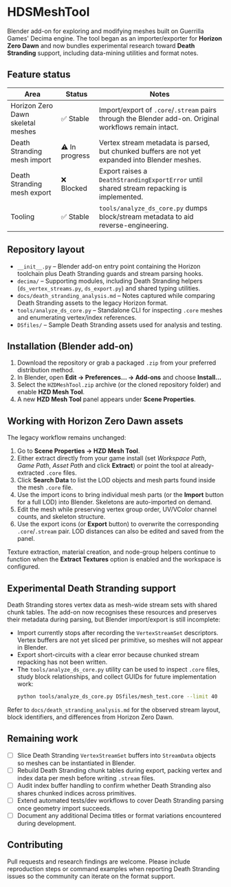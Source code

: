 # HDSMeshTool

Blender add-on for exploring and modifying meshes built on Guerrilla Games' Decima engine. The tool began as an importer/exporter for **Horizon Zero Dawn** and now bundles experimental research toward **Death Stranding** support, including data-mining utilities and format notes.

## Feature status

| Area | Status | Notes |
| --- | --- | --- |
| Horizon Zero Dawn skeletal meshes | ✅ Stable | Import/export of `.core`/`.stream` pairs through the Blender add-on. Original workflows remain intact. |
| Death Stranding mesh import | ⚠️ In progress | Vertex stream metadata is parsed, but chunked buffers are not yet expanded into Blender meshes. |
| Death Stranding mesh export | ❌ Blocked | Export raises a `DeathStrandingExportError` until shared stream repacking is implemented. |
| Tooling | ✅ Stable | `tools/analyze_ds_core.py` dumps block/stream metadata to aid reverse-engineering. |

## Repository layout

- `__init__.py` – Blender add-on entry point containing the Horizon toolchain plus Death Stranding guards and stream parsing hooks.
- `decima/` – Supporting modules, including Death Stranding helpers (`ds_vertex_streams.py`, `ds_export.py`) and shared typing utilities.
- `docs/death_stranding_analysis.md` – Notes captured while comparing Death Stranding assets to the legacy Horizon format.
- `tools/analyze_ds_core.py` – Standalone CLI for inspecting `.core` meshes and enumerating vertex/index references.
- `DSfiles/` – Sample Death Stranding assets used for analysis and testing.

## Installation (Blender add-on)

1. Download the repository or grab a packaged `.zip` from your preferred distribution method.
2. In Blender, open **Edit → Preferences… → Add-ons** and choose **Install…**
3. Select the `HZDMeshTool.zip` archive (or the cloned repository folder) and enable **HZD Mesh Tool**.
4. A new **HZD Mesh Tool** panel appears under **Scene Properties**.

## Working with Horizon Zero Dawn assets

The legacy workflow remains unchanged:

1. Go to **Scene Properties → HZD Mesh Tool**.
2. Either extract directly from your game install (set *Workspace Path*, *Game Path*, *Asset Path* and click **Extract**) or point the tool at already-extracted `.core` files.
3. Click **Search Data** to list the LOD objects and mesh parts found inside the mesh `.core` file.
4. Use the import icons to bring individual mesh parts (or the **Import** button for a full LOD) into Blender. Skeletons are auto-imported on demand.
5. Edit the mesh while preserving vertex group order, UV/VColor channel counts, and skeleton structure.
6. Use the export icons (or **Export** button) to overwrite the corresponding `.core`/`.stream` pair. LOD distances can also be edited and saved from the panel.

Texture extraction, material creation, and node-group helpers continue to function when the **Extract Textures** option is enabled and the workspace is configured.

## Experimental Death Stranding support

Death Stranding stores vertex data as mesh-wide stream sets with shared chunk tables. The add-on now recognises these resources and preserves their metadata during parsing, but Blender import/export is still incomplete:

- Import currently stops after recording the `VertexStreamSet` descriptors. Vertex buffers are not yet sliced per primitive, so meshes will not appear in Blender.
- Export short-circuits with a clear error because chunked stream repacking has not been written.
- The `tools/analyze_ds_core.py` utility can be used to inspect `.core` files, study block relationships, and collect GUIDs for future implementation work:
  ```bash
  python tools/analyze_ds_core.py DSfiles/mesh_test.core --limit 40
  ```

Refer to `docs/death_stranding_analysis.md` for the observed stream layout, block identifiers, and differences from Horizon Zero Dawn.

## Remaining work

- [ ] Slice Death Stranding `VertexStreamSet` buffers into `StreamData` objects so meshes can be instantiated in Blender.
- [ ] Rebuild Death Stranding chunk tables during export, packing vertex and index data per mesh before writing `.stream` files.
- [ ] Audit index buffer handling to confirm whether Death Stranding also shares chunked indices across primitives.
- [ ] Extend automated tests/dev workflows to cover Death Stranding parsing once geometry import succeeds.
- [ ] Document any additional Decima titles or format variations encountered during development.

## Contributing

Pull requests and research findings are welcome. Please include reproduction steps or command examples when reporting Death Stranding issues so the community can iterate on the format support.

